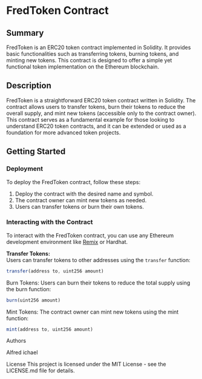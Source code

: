 # FredToken Contract

## Summary
FredToken is an ERC20 token contract implemented in Solidity. It provides basic functionalities such as transferring tokens, burning tokens, and minting new tokens. This contract is designed to offer a simple yet functional token implementation on the Ethereum blockchain.

## Description
FredToken is a straightforward ERC20 token contract written in Solidity. The contract allows users to transfer tokens, burn their tokens to reduce the overall supply, and mint new tokens (accessible only to the contract owner). This contract serves as a fundamental example for those looking to understand ERC20 token contracts, and it can be extended or used as a foundation for more advanced token projects.

## Getting Started

### Deployment

To deploy the FredToken contract, follow these steps:

1. Deploy the contract with the desired name and symbol.
2. The contract owner can mint new tokens as needed.
3. Users can transfer tokens or burn their own tokens.

### Interacting with the Contract

To interact with the FredToken contract, you can use any Ethereum development environment like [Remix](https://remix.ethereum.org/) or Hardhat.

**Transfer Tokens:**  
Users can transfer tokens to other addresses using the `transfer` function:
```javascript
transfer(address to, uint256 amount)
```
Burn Tokens:
Users can burn their tokens to reduce the total supply using the burn function:
```javascript
burn(uint256 amount)
```

Mint Tokens:
The contract owner can mint new tokens using the mint function:
```javascript
mint(address to, uint256 amount)
```
Authors


Alfred ichael


License
This project is licensed under the MIT License - see the LICENSE.md file for details.
